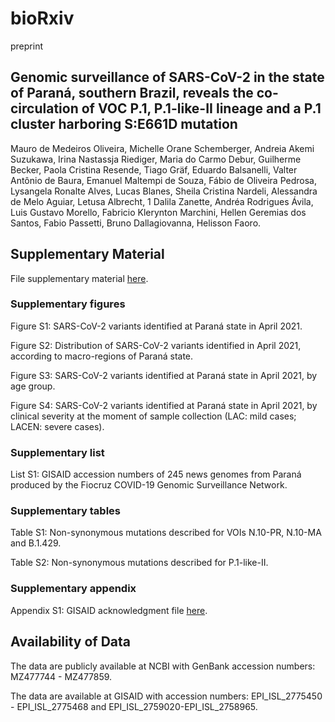 
# bioRxiv 
preprint

## Genomic surveillance of SARS-CoV-2 in the state of Paraná, southern Brazil, reveals the co-circulation of VOC P.1, P.1-like-II lineage and a P.1 cluster harboring S:E661D mutation
Mauro de Medeiros Oliveira, Michelle Orane Schemberger, Andreia Akemi Suzukawa, Irina Nastassja Riediger, Maria do Carmo Debur, Guilherme
Becker, Paola Cristina Resende, Tiago Gräf, Eduardo Balsanelli, Valter Antônio de Baura, Emanuel Maltempi de Souza, Fábio de Oliveira Pedrosa, Lysangela Ronalte Alves, Lucas Blanes, Sheila Cristina Nardeli, Alessandra de Melo Aguiar, Letusa Albrecht, 1 Dalila Zanette, Andréa Rodrigues Ávila, Luis Gustavo Morello, Fabricio Klerynton Marchini, Hellen Geremias dos Santos, Fabio Passetti, Bruno Dallagiovanna, Helisson Faoro.

##  Supplementary Material
File supplementary material [here](https://github.com/mauromedeirosoliveira/Fiocruz-ICC/releases/download/untagged-6607c29f8088051a8c7e/SupplementaryMaterial_bioRxiv_Parana_SarsCoV_2.pdf).

### Supplementary figures
Figure S1: SARS-CoV-2 variants identified at Paraná state in April 2021. 

Figure S2: Distribution of SARS-CoV-2 variants identified in April 2021, according to macro-regions of Paraná state.

Figure S3: SARS-CoV-2 variants identified at Paraná state in April 2021, by age group.

Figure S4: SARS-CoV-2 variants identified at Paraná state in April 2021, by clinical severity at the moment of sample collection (LAC: mild cases; LACEN: severe cases).

### Supplementary list
List S1: GISAID accession numbers of 245 news genomes from Paraná produced by the Fiocruz COVID-19 Genomic Surveillance Network.

### Supplementary tables

Table S1: Non-synonymous mutations described for VOIs N.10-PR, N.10-MA and B.1.429.

Table S2: Non-synonymous mutations described for P.1-like-II. 

### Supplementary appendix

Appendix S1: GISAID acknowledgment file [here](https://github.com/mauromedeirosoliveira/Fiocruz-ICC/releases/download/untagged-6607c29f8088051a8c7e/gisaid_hcov-19_acknowledgement.pdf). 

## Availability of Data

The data are publicly available at NCBI with GenBank accession numbers: MZ477744 - MZ477859.

The data are available at GISAID with accession numbers: EPI\_ISL\_2775450 - EPI\_ISL\_2775468 and EPI\_ISL\_2759020-EPI\_ISL\_2758965.


